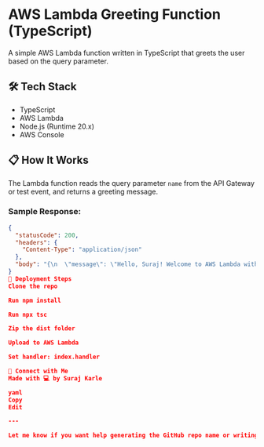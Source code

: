 # AWS Lambda Greeting Function (TypeScript)

A simple AWS Lambda function written in TypeScript that greets the user based on the query parameter.

## 🛠️ Tech Stack

- TypeScript
- AWS Lambda
- Node.js (Runtime 20.x)
- AWS Console

## 📋 How It Works

The Lambda function reads the query parameter `name` from the API Gateway or test event, and returns a greeting message.

### Sample Response:

```json
{
  "statusCode": 200,
  "headers": {
    "Content-Type": "application/json"
  },
  "body": "{\n  \"message\": \"Hello, Suraj! Welcome to AWS Lambda with TypeScript.\"\n}"
}
🚀 Deployment Steps
Clone the repo

Run npm install

Run npx tsc

Zip the dist folder

Upload to AWS Lambda

Set handler: index.handler

🔗 Connect with Me
Made with 💻 by Suraj Karle

yaml
Copy
Edit

---

Let me know if you want help generating the GitHub repo name or writing your LinkedIn post.
